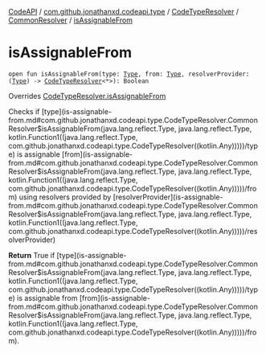 [CodeAPI](../../../index.md) / [com.github.jonathanxd.codeapi.type](../../index.md) / [CodeTypeResolver](../index.md) / [CommonResolver](index.md) / [isAssignableFrom](.)

# isAssignableFrom

`open fun isAssignableFrom(type: `[`Type`](http://docs.oracle.com/javase/6/docs/api/java/lang/reflect/Type.html)`, from: `[`Type`](http://docs.oracle.com/javase/6/docs/api/java/lang/reflect/Type.html)`, resolverProvider: (`[`Type`](http://docs.oracle.com/javase/6/docs/api/java/lang/reflect/Type.html)`) -> `[`CodeTypeResolver`](../index.md)`<*>): Boolean`

Overrides [CodeTypeResolver.isAssignableFrom](../is-assignable-from.md)

Checks if [type](is-assignable-from.md#com.github.jonathanxd.codeapi.type.CodeTypeResolver.CommonResolver$isAssignableFrom(java.lang.reflect.Type, java.lang.reflect.Type, kotlin.Function1((java.lang.reflect.Type, com.github.jonathanxd.codeapi.type.CodeTypeResolver((kotlin.Any)))))/type) is assignable [from](is-assignable-from.md#com.github.jonathanxd.codeapi.type.CodeTypeResolver.CommonResolver$isAssignableFrom(java.lang.reflect.Type, java.lang.reflect.Type, kotlin.Function1((java.lang.reflect.Type, com.github.jonathanxd.codeapi.type.CodeTypeResolver((kotlin.Any)))))/from) using resolvers provided by [resolverProvider](is-assignable-from.md#com.github.jonathanxd.codeapi.type.CodeTypeResolver.CommonResolver$isAssignableFrom(java.lang.reflect.Type, java.lang.reflect.Type, kotlin.Function1((java.lang.reflect.Type, com.github.jonathanxd.codeapi.type.CodeTypeResolver((kotlin.Any)))))/resolverProvider)

**Return**
True if [type](is-assignable-from.md#com.github.jonathanxd.codeapi.type.CodeTypeResolver.CommonResolver$isAssignableFrom(java.lang.reflect.Type, java.lang.reflect.Type, kotlin.Function1((java.lang.reflect.Type, com.github.jonathanxd.codeapi.type.CodeTypeResolver((kotlin.Any)))))/type) is assignable from [from](is-assignable-from.md#com.github.jonathanxd.codeapi.type.CodeTypeResolver.CommonResolver$isAssignableFrom(java.lang.reflect.Type, java.lang.reflect.Type, kotlin.Function1((java.lang.reflect.Type, com.github.jonathanxd.codeapi.type.CodeTypeResolver((kotlin.Any)))))/from).

